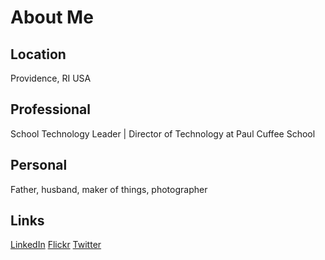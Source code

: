 # About Me

## Location
Providence, RI USA

## Professional
School Technology Leader | Director of Technology at Paul Cuffee School

## Personal
Father, husband, maker of things, photographer

## Links
[LinkedIn](https://www.linkedin.com/in/benjaminharris/)
[Flickr](https://www.flickr.com/photos/benshead/)
[Twitter](https://twitter.com/benshead)
